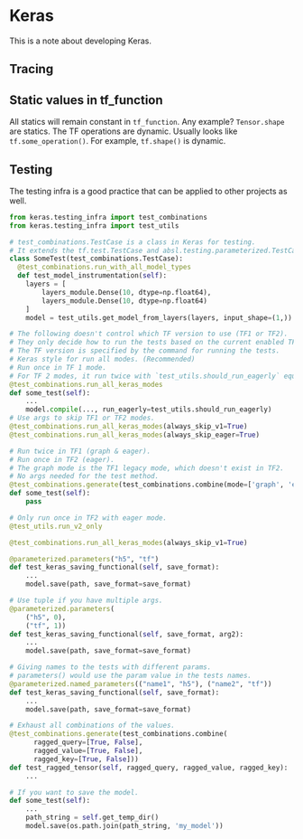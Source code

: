 # Keras

This is a note about developing Keras.

## Tracing

## Static values in tf_function
All statics will remain constant in `tf_function`.
Any example?
`Tensor.shape` are statics.
The TF operations are dynamic.
Usually looks like `tf.some_operation()`.
For example, `tf.shape()` is dynamic.

## Testing
The testing infra is a good practice that can be applied to other projects as well.

```py
from keras.testing_infra import test_combinations
from keras.testing_infra import test_utils

# test_combinations.TestCase is a class in Keras for testing.
# It extends the tf.test.TestCase and absl.testing.parameterized.TestCase
class SomeTest(test_combinations.TestCase):
  @test_combinations.run_with_all_model_types
  def test_model_instrumentation(self):
    layers = [
        layers_module.Dense(10, dtype=np.float64),
        layers_module.Dense(10, dtype=np.float64)
    ]
    model = test_utils.get_model_from_layers(layers, input_shape=(1,))
```

```py
# The following doesn't control which TF version to use (TF1 or TF2).
# They only decide how to run the tests based on the current enabled TF version.
# The TF version is specified by the command for running the tests.
# Keras style for run all modes. (Recommended)
# Run once in TF 1 mode.
# For TF 2 modes, it run twice with `test_utils.should_run_eagerly` equal to `True` and `False`.
@test_combinations.run_all_keras_modes
def some_test(self):
    ...
    model.compile(..., run_eagerly=test_utils.should_run_eagerly)
# Use args to skip TF1 or TF2 modes.
@test_combinations.run_all_keras_modes(always_skip_v1=True)
@test_combinations.run_all_keras_modes(always_skip_eager=True)

# Run twice in TF1 (graph & eager).
# Run once in TF2 (eager).
# The graph mode is the TF1 legacy mode, which doesn't exist in TF2.
# No args needed for the test method.
@test_combinations.generate(test_combinations.combine(mode=['graph', 'eager']))
def some_test(self):
    pass

# Only run once in TF2 with eager mode.
@test_utils.run_v2_only
```

```py
@test_combinations.run_all_keras_modes(always_skip_v1=True)
```

```py
@parameterized.parameters("h5", "tf")
def test_keras_saving_functional(self, save_format):
    ...
    model.save(path, save_format=save_format)
```

```py
# Use tuple if you have multiple args.
@parameterized.parameters(
    ("h5", 0),
    ("tf", 1))
def test_keras_saving_functional(self, save_format, arg2):
    ...
    model.save(path, save_format=save_format)
```

```py
# Giving names to the tests with different params.
# parameters() would use the param value in the tests names.
@parameterized.named_parameters(("name1", "h5"), ("name2", "tf"))
def test_keras_saving_functional(self, save_format):
    ...
    model.save(path, save_format=save_format)
```

```py
# Exhaust all combinations of the values.
@test_combinations.generate(test_combinations.combine(
      ragged_query=[True, False],
      ragged_value=[True, False],
      ragged_key=[True, False]))
def test_ragged_tensor(self, ragged_query, ragged_value, ragged_key):
    ...
```

```py
# If you want to save the model.
def some_test(self):
    ...
    path_string = self.get_temp_dir()
    model.save(os.path.join(path_string, 'my_model'))
```
